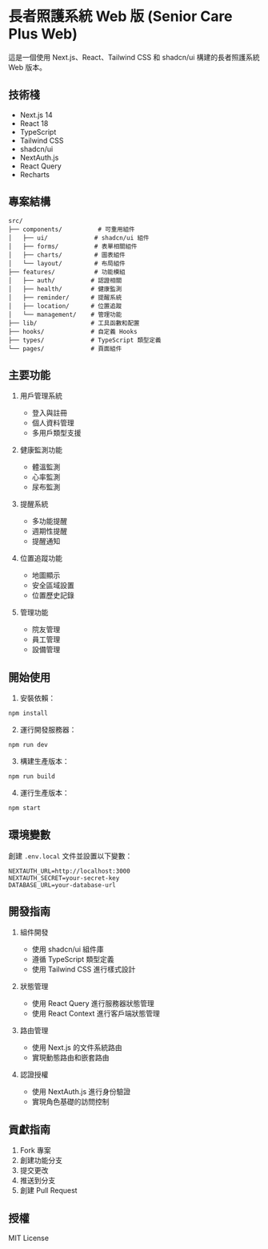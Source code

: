 # 長者照護系統 Web 版 (Senior Care Plus Web)

這是一個使用 Next.js、React、Tailwind CSS 和 shadcn/ui 構建的長者照護系統 Web 版本。

## 技術棧

- Next.js 14
- React 18
- TypeScript
- Tailwind CSS
- shadcn/ui
- NextAuth.js
- React Query
- Recharts

## 專案結構

```
src/
├── components/          # 可重用組件
│   ├── ui/             # shadcn/ui 組件
│   ├── forms/          # 表單相關組件
│   ├── charts/         # 圖表組件
│   └── layout/         # 布局組件
├── features/           # 功能模組
│   ├── auth/          # 認證相關
│   ├── health/        # 健康監測
│   ├── reminder/      # 提醒系統
│   ├── location/      # 位置追蹤
│   └── management/    # 管理功能
├── lib/               # 工具函數和配置
├── hooks/             # 自定義 Hooks
├── types/             # TypeScript 類型定義
└── pages/             # 頁面組件
```

## 主要功能

1. 用戶管理系統
   - 登入與註冊
   - 個人資料管理
   - 多用戶類型支援

2. 健康監測功能
   - 體溫監測
   - 心率監測
   - 尿布監測

3. 提醒系統
   - 多功能提醒
   - 週期性提醒
   - 提醒通知

4. 位置追蹤功能
   - 地圖顯示
   - 安全區域設置
   - 位置歷史記錄

5. 管理功能
   - 院友管理
   - 員工管理
   - 設備管理

## 開始使用

1. 安裝依賴：
```bash
npm install
```

2. 運行開發服務器：
```bash
npm run dev
```

3. 構建生產版本：
```bash
npm run build
```

4. 運行生產版本：
```bash
npm start
```

## 環境變數

創建 `.env.local` 文件並設置以下變數：

```env
NEXTAUTH_URL=http://localhost:3000
NEXTAUTH_SECRET=your-secret-key
DATABASE_URL=your-database-url
```

## 開發指南

1. 組件開發
   - 使用 shadcn/ui 組件庫
   - 遵循 TypeScript 類型定義
   - 使用 Tailwind CSS 進行樣式設計

2. 狀態管理
   - 使用 React Query 進行服務器狀態管理
   - 使用 React Context 進行客戶端狀態管理

3. 路由管理
   - 使用 Next.js 的文件系統路由
   - 實現動態路由和嵌套路由

4. 認證授權
   - 使用 NextAuth.js 進行身份驗證
   - 實現角色基礎的訪問控制

## 貢獻指南

1. Fork 專案
2. 創建功能分支
3. 提交更改
4. 推送到分支
5. 創建 Pull Request

## 授權

MIT License 